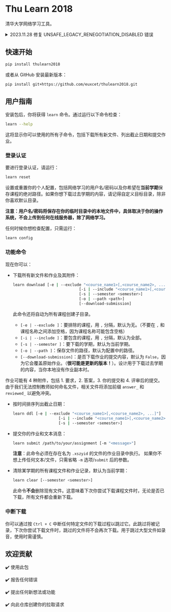# Thu Learn 2018

清华大学网络学习工具。

<details>
<summary>2023.11.28 修复 UNSAFE_LEGACY_RENEGOTIATION_DISABLED 错误</summary>

在某些 Linux 发行版上，OpenSSL 中不安全的旧版重新协商被弃用会导致 UNSAFE_LEGACY_RENEGOTIATION_DISABLED 错误。参考 https://stackoverflow.com/questions/71603314/ssl-error-unsafe-legacy-renegotiation-disabled，本项目提供了一个自定义的 `openssl.conf` 来帮助解决连接问题。

在执行 `learn` 命令时设置 `OPENSSL_CONFIG` 变量：

```bash
OPENSSL_CONF="$HOME/.config/thulearn2018/openssl.conf" learn ...
```

或者如果你有自定义的 `XDG_CONFIG_HOME`：

```bash
OPENSSL_CONF="$XDG_CONFIG_HOME/thulearn2018/openssl.conf" learn ...
```

你也可以将 `learn` 命令别名为 `OPENSSL_CONF="$HOME/.config/thulearn2018/openssl.conf" learn` 以实现即插即用的解决方案。

**警告**：启用不安全的旧版重新协商时，SSL 连接将容易受到中间人前缀攻击，如 [CVE-2009-3555](https://cve.mitre.org/cgi-bin/cvename.cgi?name=CAN-2009-3555) 中所述。请自行承担风险，不建议在整个 shell 中 `export` 该变量。

</details>

## 快速开始
```bash
pip install thulearn2018
```

或者从 GitHub 安装最新版本：

```bash
pip install git+https://github.com/euxcet/thulearn2018.git
```

## 用户指南

安装包后，你将获得 `learn` 命令。通过运行以下命令检查：

```bash
learn --help
```

这将显示你可以使用的所有子命令，包括下载所有新文件、列出截止日期和提交作业。

### 登录认证

要进行登录认证，请运行：

```bash
learn reset
```

设置或重置你的个人配置，包括网络学习的用户名/密码以及你希望在**当前学期**保存课程的绝对路径。如果你想下载过去学期的内容，请记得自定义目标目录，除非你喜欢默认目录。

**注意：用户名/密码将保存在你的临时目录中的本地文件中，具体取决于你的操作系统，不会上传到任何在线服务器，除了网络学习。**

任何时候你想检查配置，只需运行：

```bash
learn config
```

### 功能命令

现在你可以：

- 下载所有新文件和作业及其附件：

    ```bash
    learn download [-e | --exclude "<course_name1>[,<course_name2>, ...]"]
                                 [-i | --include "<course_name1>[,<course_name2>, ...]"]
                                 [-s | --semester <semester>]
                                 [-o | --path <path>]
                                 [--download-submission]
    ```

    此命令还将自动为所有课程创建子目录。
    
    - `[-e | --exclude ]`：要排除的课程，用 `,` 分隔，默认为无。（不要在 `,` 和课程名称之间添加空格，因为课程名称可能包含空格）
    - `[-i | --include ]`：要包含的课程，用 `,` 分隔，默认为全部。
    - `[-s | --semester ]`：要下载的学期，默认为当前学期。
    - `[-o | --path ]`：保存文件的路径，默认为配置中的路径。
    - `[--download-submission]`：是否下载作业的提交内容，默认为 `False`，因为它会覆盖原始作业。（**很可能是更新的版本！**）。设计用于下载过去学期的内容，当你本地没有作业副本时。

作业可能有 4 种附件，包括 1. 要求，2. 答案，3. 你的提交和 4. 评审后的提交。由于我们无法控制教师如何命名文件，相关文件将添加前缀 `answer_` 和 `reviewed_` 以避免冲突。

- 按时间排序列出截止日期：

    ```bash
    learn ddl [-e | --exclude "<course_name1>[,<course_name2>, ...]"]
                        [-i | --include "<course_name1>[,<course_name2>, ...]"]
                        [-s | --semester <semester>]
    ```

- 提交你的作业和文本消息：

    ```bash
    learn submit /path/to/your/assignment [-m "<message>"]
    ```

    **注意**：此命令必须在存在名为 `.xszyid` 的文件的作业目录中执行。
    如果你不想上传任何文本/文件，只需省略 `-m` 选项/`submit` 后的参数。

- 清除某学期的所有课程文件和作业记录，默认为当前学期：

    ```bash
    learn clear [--semester <semester>]
    ```

    此命令**不会**删除现有文件。这意味着下次你尝试下载课程文件时，无论是否已下载，所有文件都会重新下载。

### 中断下载

你可以通过按 `Ctrl + C` 中断任何特定文件的下载过程以跳过它。此跳过将被记录，下次你尝试下载文件时，跳过的文件将不会再次下载。用于跳过大型文件如录音，使用时需谨慎。

## 欢迎贡献

:heavy_check_mark: 使用此包

:heavy_check_mark: 报告任何错误

:heavy_check_mark: 提出任何新想法或功能

:heavy_check_mark: 向此仓库创建你的拉取请求